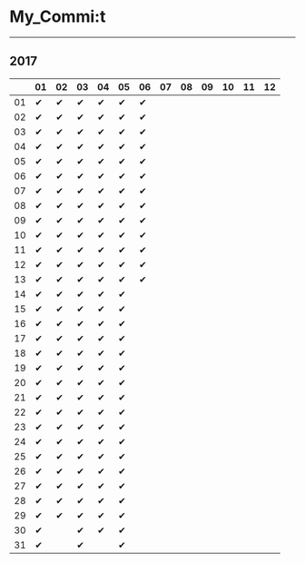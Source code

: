 # My_Commi:t

---

## 2017

|  |01|02|03|04|05|06|07|08|09|10|11|12|
|----|----|----|----|----|----|----|----|----|----|----|----|----|
|01|✔ |✔ |✔ |✔ |✔ |✔ |  |  |  |  |  |  |
|02|✔ |✔ |✔ |✔ |✔ |✔ |  |  |  |  |  |  |
|03|✔ |✔ |✔ |✔ |✔ |✔ |  |  |  |  |  |  |
|04|✔ |✔ |✔ |✔ |✔ |✔ |  |  |  |  |  |  |
|05|✔ |✔ |✔ |✔ |✔ |✔ |  |  |  |  |  |  |
|06|✔ |✔ |✔ |✔ |✔ |✔ |  |  |  |  |  |  |
|07|✔ |✔ |✔ |✔ |✔ |✔ |  |  |  |  |  |  |
|08|✔ |✔ |✔ |✔ |✔ |✔ |  |  |  |  |  |  |
|09|✔ |✔ |✔ |✔ |✔ |✔ |  |  |  |  |  |  |
|10|✔ |✔ |✔ |✔ |✔ |✔ |  |  |  |  |  |  |
|11|✔ |✔ |✔ |✔ |✔ |✔ |  |  |  |  |  |  |
|12|✔ |✔ |✔ |✔ |✔ |✔ |  |  |  |  |  |  |
|13|✔ |✔ |✔ |✔ |✔ |✔ |  |  |  |  |  |  |
|14|✔ |✔ |✔ |✔ |✔ |  |  |  |  |  |  |  |
|15|✔ |✔ |✔ |✔ |✔ |  |  |  |  |  |  |  |
|16|✔ |✔ |✔ |✔ |✔ |  |  |  |  |  |  |  |
|17|✔ |✔ |✔ |✔ |✔ |  |  |  |  |  |  |  |
|18|✔ |✔ |✔ |✔ |✔ |  |  |  |  |  |  |  |
|19|✔ |✔ |✔ |✔ |✔ |  |  |  |  |  |  |  |
|20|✔ |✔ |✔ |✔ |✔ |  |  |  |  |  |  |  |
|21|✔ |✔ |✔ |✔ |✔ |  |  |  |  |  |  |  |
|22|✔ |✔ |✔ |✔ |✔ |  |  |  |  |  |  |  |
|23|✔ |✔ |✔ |✔ |✔ |  |  |  |  |  |  |  |
|24|✔ |✔ |✔ |✔ |✔ |  |  |  |  |  |  |  |
|25|✔ |✔ |✔ |✔ |✔ |  |  |  |  |  |  |  |
|26|✔ |✔ |✔ |✔ |✔ |  |  |  |  |  |  |  |
|27|✔ |✔ |✔ |✔ |✔ |  |  |  |  |  |  |  |
|28|✔ |✔ |✔ |✔ |✔ |  |  |  |  |  |  |  |
|29|✔ |✔ |✔ |✔ |✔ |  |  |  |  |  |  |  |
|30|✔ |  |✔ |✔ |✔ |  |  |  |  |  |  |  |
|31|✔ |  |✔ |  |✔ |  |  |  |  |  |  |  |
